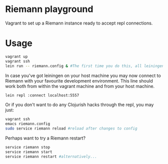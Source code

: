 # Riemann playground

Vagrant to set up a Riemann instance ready to accept repl connections.

# Usage

```bash
vagrant up
vagrant ssh
lein run -- riemann.config & #The first time you do this, all leiningen dependencies on java and clojure libraries will be downloaded to the vagrant machine's maven repo
```

In case you've got leiningen on your host machine you may now connect to Riemann with your favourite development environment. This line should work both from within the vagrant machine and from your host machine.
```bash
lein repl :connect localhost:5557
```

Or if you don't want to do any Clojurish hacks through the repl, you may just:
```bash
vagrant ssh
emacs riemann.config
sudo service riemann reload #reload after changes to config
```

Perhaps want to try a Riemann restart?
```bash
service riemann stop
service riemann start
service riemann restart #alternatively...
```
